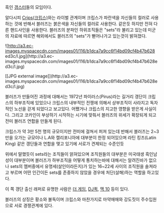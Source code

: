 흑인 [갱스터](%EA%B0%B1%EC%8A%A4%ED%84%B0.md)들의 모임이다.

알다시피 [Crips(크립스)](Crips.md)와는 라이벌 관계이며 크립스가 파란색을 자신들의 컬러로 사용하는 것에 반해서 블러즈는
붉은색을 자신들의 컬러로 사용한다. 같은듯 하지만 전혀 다른 핸드사인을 사용한다. 블러즈의 분파인 하위조직들은 "sets"라 불리고 있는데
미군의 자료에 따르면 해외에서도 블러즈의 "sets"가 뻗어나가고 있는것이 밝혀졌다.

![http://a3.ec-images.myspacecdn.com/images01/116/b1dca7a9cc6f14bd09cf4b47b628
ed3c/l.jpg](http://a3.ec-
images.myspacecdn.com/images01/116/b1dca7a9cc6f14bd09cf4b47b628ed3c/l.jpg)

[[JPG external image]](http://a3.ec-
images.myspacecdn.com/images01/116/b1dca7a9cc6f14bd09cf4b47b628ed3c/l.jpg)

블러즈가 만들어진 과정에 대해서는 1972년 파이러스(Pirus)라는 길거리 갱단이 크립스의 하부조직에 있었으나 크립스의 내부적인 전쟁에
의해서 상부조직이 사라지고 독자적인 노선을 걷게 되었다고 보고있다. 어쨌거나 크립스의 지고한 영향을 받은게 사실이다. 그리고 코카인이
부상하기 시작하는 시기에 맞춰서 블러즈의 위세가 확장되게 되고 전미 블러즈 연합을 만들게 된다.

크립스가 약 3만 5천 명의 규모이지만 전미에 걸쳐서 퍼져 있는데 반해서 블러즈는 2~3만을 오가는 규모이나 L.A와 캘리포니아에 대부분이
한정 되어있으며 라틴 킹즈(Latin King) 같은 갱단들과 연합을 맺고 있기에 서로가 견제되는 수준인듯

위에서 말했듯이 sets라는 조직들이 얽혀있으며 조직원들의 대부분은 미국태생 흑인남성이 대부분이며 블러즈가 하부조직을 어떻게 통치하는바에
대해서는 알려진바가 없으나 sets의 멤버중에서 유명세(살인이라든지)가 있는 16~22세 사이의 조직원을 솔져라고 부르며 어떤 인간이든
sets를 존중하지 않았을 경우에 처단(살해)하는 역할을 하고있다.

이 쪽 갱단 출신 래퍼로 유명한 사람은 [더 게임](%EB%8D%94%20%EA%B2%8C%EC%9E%84.md), [DJ퀵](DJ%20%ED%80%B5.md), [맥 10](%EB%A7%A5%2010.md) 등이 있다.

블러즈의 상징은 황소와 불독이며 크립스와 마찬가지로 마약매매와 강도짓이 주수입원으로 서로 경쟁관계에 있다.

